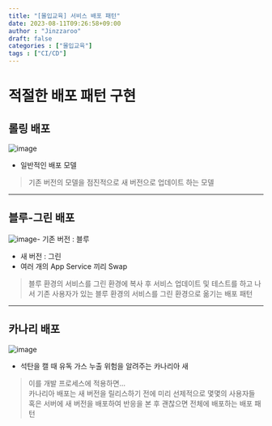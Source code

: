 ```yaml
---
title: "[몰입교육] 서비스 배포 패턴"
date: 2023-08-11T09:26:58+09:00
author : "Jinzzaroo"
draft: false
categories : ["몰입교육"]
tags : ["CI/CD"]
---
```


적절한 배포 패턴 구현
===================

## 롤링 배포
![image](https://velog.velcdn.com/images/jingrow/post/57f5e51e-6dc7-4f44-ada2-231d0e444d32/image.png)
- 일반적인 배포 모델
> 기존 버전의 모델을 점진적으로 새 버전으로 업데이트 하는 모델

---

## 블루-그린 배포
![image](https://velog.velcdn.com/images/jingrow/post/dd28a892-16e6-48bb-aee2-6af4b2e150d6/image.png)- 기존 버전 : 블루
- 새 버전 : 그린
- 여러 개의 App Service 끼리 Swap
> 블루 환경의 서비스를 그린 환경에 복사 후 서비스 업데이트 및 테스트를 하고 나서 기존 사용자가 있는 블루 환경의 서비스를 그린 환경으로 옮기는 배포 패턴 

---

## 카나리 배포
![image](https://velog.velcdn.com/images/jingrow/post/0e926b33-6f41-4c75-bca2-29d03ca1abc9/image.png)
&nbsp;
- 석탄을 캘 때 유독 가스 누출 위험을 알려주는 카나리아 새
> 이를 개발 프로세스에 적용하면...   
카나리아 배포는 새 버전을 릴리스하기 전에 미리 선제적으로 몇몇의 사용자들 혹은 서버에 새 버전을 배포하여 반응을 본 후 괜찮으면 전체에 배포하는 배포 패턴


